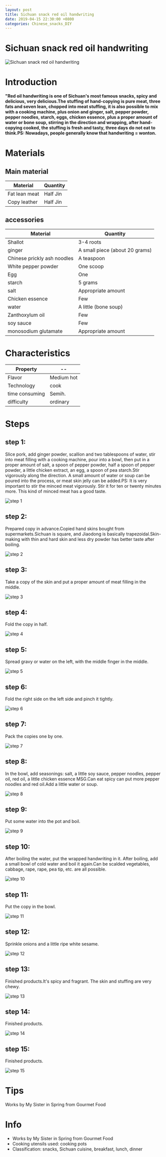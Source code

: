 ```yaml
---
layout: post
title: Sichuan snack red oil handwriting
date: 2019-04-15 22:30:00 +0800
categories: Chinese_snacks_DIY
---
```


# Sichuan snack red oil handwriting

![Sichuan snack red oil handwriting]({{site.baseurl}}/img/400319/400319.jpg)

# Introduction

**"Red oil handwriting is one of Sichuan's most famous snacks, spicy and delicious, very delicious.The stuffing of hand-copying is pure meat, three fats and seven lean, chopped into meat stuffing, it is also possible to mix with a cooking machine, plus onion and ginger, salt, pepper powder, pepper noodles, starch, eggs, chicken essence, plus a proper amount of water or bone soup, stirring in the direction and wrapping, after hand-copying cooked, the stuffing is fresh and tasty, three days do not eat to think.PS: Nowadays, people generally know that handwriting = wonton.**

# Materials


## Main material

Material|Quantity
--|--
Fat lean meat|Half Jin
Copy leather|Half Jin

## accessories

Material|Quantity
--|--
Shallot|3-4 roots
ginger|A small piece (about 20 grams)
Chinese prickly ash noodles|A teaspoon
White pepper powder|One scoop
Egg|One
starch|5 grams
salt|Appropriate amount
Chicken essence|Few
water|A little (bone soup)
Zanthoxylum oil|Few
soy sauce|Few
monosodium glutamate|Appropriate amount

# Characteristics

Property|--
--|--
Flavor|Medium hot
Technology|cook
time consuming|Semih.
difficulty|ordinary

# Steps

## step 1:

Slice pork, add ginger powder, scallion and two tablespoons of water, stir into meat filling with a cooking machine, pour into a bowl, then put in a proper amount of salt, a spoon of pepper powder, half a spoon of pepper powder, a little chicken extract, an egg, a spoon of pea starch.Stir vigorously along the direction. A small amount of water or soup can be poured into the process, or meat skin jelly can be added.PS: It is very important to stir the minced meat vigorously. Stir it for ten or twenty minutes more. This kind of minced meat has a good taste.

![step 1]({{site.baseurl}}/img/400319/1.jpg)

## step 2:

Prepared copy in advance.Copied hand skins bought from supermarkets.Sichuan is square, and Jiaodong is basically trapezoidal.Skin-making with thin and hard skin and less dry powder has better taste after boiling.

![step 2]({{site.baseurl}}/img/400319/2.jpg)

## step 3:

Take a copy of the skin and put a proper amount of meat filling in the middle.

![step 3]({{site.baseurl}}/img/400319/3.jpg)

## step 4:

Fold the copy in half.

![step 4]({{site.baseurl}}/img/400319/4.jpg)

## step 5:

Spread gravy or water on the left, with the middle finger in the middle.

![step 5]({{site.baseurl}}/img/400319/5.jpg)

## step 6:

Fold the right side on the left side and pinch it tightly.

![step 6]({{site.baseurl}}/img/400319/6.jpg)

## step 7:

Pack the copies one by one.

![step 7]({{site.baseurl}}/img/400319/7.jpg)

## step 8:

In the bowl, add seasonings: salt, a little soy sauce, pepper noodles, pepper oil, red oil, a little chicken essence MSG.Can eat spicy can put more pepper noodles and red oil.Add a little water or soup.

![step 8]({{site.baseurl}}/img/400319/8.jpg)

## step 9:

Put some water into the pot and boil.

![step 9]({{site.baseurl}}/img/400319/9.jpg)

## step 10:

After boiling the water, put the wrapped handwriting in it. After boiling, add a small bowl of cold water and boil it again.Can be scalded vegetables, cabbage, rape, rape, pea tip, etc. are all possible.

![step 10]({{site.baseurl}}/img/400319/10.jpg)

## step 11:

Put the copy in the bowl.

![step 11]({{site.baseurl}}/img/400319/11.jpg)

## step 12:

Sprinkle onions and a little ripe white sesame.

![step 12]({{site.baseurl}}/img/400319/12.jpg)

## step 13:

Finished products.It's spicy and fragrant. The skin and stuffing are very chewy.

![step 13]({{site.baseurl}}/img/400319/13.jpg)

## step 14:

Finished products.

![step 14]({{site.baseurl}}/img/400319/14.jpg)

## step 15:

Finished products.

![step 15]({{site.baseurl}}/img/400319/15.jpg)

# Tips

Works by My Sister in Spring from Gourmet Food

# Info

- Works by My Sister in Spring from Gourmet Food
- Cooking utensils used: cooking pots
- Classification: snacks, Sichuan cuisine, breakfast, lunch, dinner